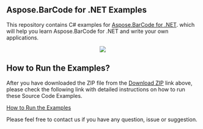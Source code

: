 ## Aspose.BarCode for .NET Examples

This repository contains C# examples for [Aspose.BarCode for .NET](https://products.aspose.com/barcode/net). which will help you learn Aspose.BarCode for .NET and write your own applications.

<p align="center">
  <a title="Download complete Aspose.BarCode for .NET source code" href="https://github.com/asposebarcode/Aspose_BarCode_NET/archive/master.zip">
	<img src="https://raw.github.com/AsposeExamples/java-examples-dashboard/master/images/downloadZip-Button-Large.png" />
  </a>
</p>

## How to Run the Examples?


After you have downloaded the ZIP file from the [Download ZIP](https://github.com/asposebarcode/Aspose_BarCode_NET/archive/master.zip) link above, please check the following link with detailed instructions on how to run these Source Code Examples.

[How to Run the Examples](https://docs.aspose.com//display/barcodenet/How+to+Run+the+Examples)

Please feel free to contact us if you have any question, issue or suggestion.